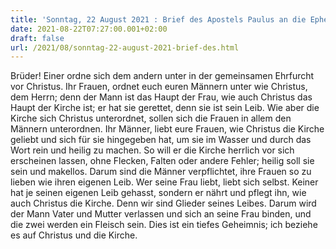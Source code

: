 ```yaml
---
title: 'Sonntag, 22 August 2021 : Brief des Apostels Paulus an die Epheser 5,21-32.'
date: 2021-08-22T07:27:00.001+02:00
draft: false
url: /2021/08/sonntag-22-august-2021-brief-des.html
---
```


Brüder! Einer ordne sich dem andern unter in der gemeinsamen Ehrfurcht vor Christus. Ihr Frauen, ordnet euch euren Männern unter wie Christus, dem Herrn; denn der Mann ist das Haupt der Frau, wie auch Christus das Haupt der Kirche ist; er hat sie gerettet, denn sie ist sein Leib. Wie aber die Kirche sich Christus unterordnet, sollen sich die Frauen in allem den Männern unterordnen. Ihr Männer, liebt eure Frauen, wie Christus die Kirche geliebt und sich für sie hingegeben hat, um sie im Wasser und durch das Wort rein und heilig zu machen. So will er die Kirche herrlich vor sich erscheinen lassen, ohne Flecken, Falten oder andere Fehler; heilig soll sie sein und makellos. Darum sind die Männer verpflichtet, ihre Frauen so zu lieben wie ihren eigenen Leib. Wer seine Frau liebt, liebt sich selbst. Keiner hat je seinen eigenen Leib gehasst, sondern er nährt und pflegt ihn, wie auch Christus die Kirche. Denn wir sind Glieder seines Leibes. Darum wird der Mann Vater und Mutter verlassen und sich an seine Frau binden, und die zwei werden ein Fleisch sein. Dies ist ein tiefes Geheimnis; ich beziehe es auf Christus und die Kirche.